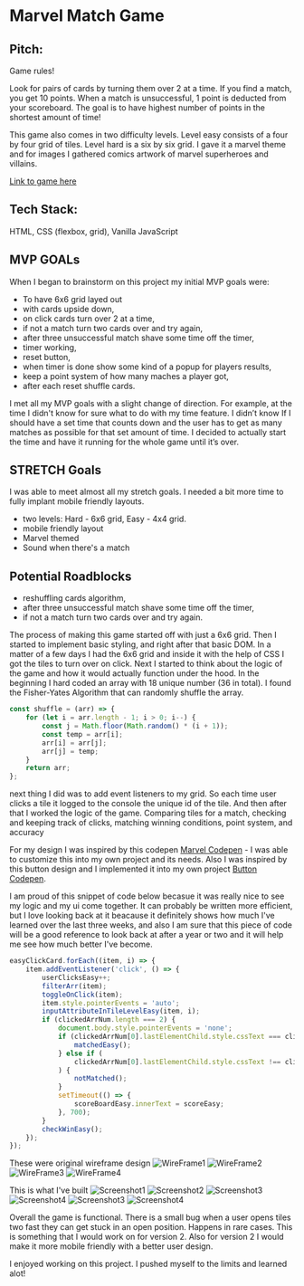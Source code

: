 # Marvel Match Game

## Pitch:
Game rules!

Look for pairs of cards by turning them over 2 at a time. If you find a match, you get 10 points. When a match is unsuccessful, 1 point is deducted from your scoreboard. The goal is to have highest number of points in the shortest amount of time!

This game also comes in two difficulty levels. Level easy consists of a four by four grid of tiles. Level hard is a six by six grid. I gave it a marvel theme and for images I gathered comics artwork of marvel superheroes and villains.  

[Link to game here](https://romanprotoliuk.github.io/marvel_match_game/)

## Tech Stack:

HTML, CSS (flexbox, grid), Vanilla JavaScript

## MVP GOALs
When I began to brainstorm on this project my initial MVP goals were:
- To have 6x6 grid layed out
- with cards upside down,
- on click cards turn over 2 at a time,
- if not a match turn two cards over and try again,
- after three unsuccessful match shave some time off the timer,
- timer working,
- reset button,
- when timer is done show some kind of a popup for players results,
- keep a point system of how many maches a player got,
- after each reset shuffle cards.

I met all my MVP goals with a slight change of direction. For example, at the time I didn't know for sure what to do with my time feature. I didn’t know If I should have a set time that counts down and the user has to get as many matches as possible for that set amount of time. I decided to actually start the time and have it running for the whole game until it’s over. 

## STRETCH Goals
I was able to meet almost all my stretch goals. I needed a bit more time to fully implant mobile friendly layouts. 
- two levels: Hard - 6x6 grid, Easy - 4x4 grid.
- mobile friendly layout
- Marvel themed
- Sound when there's a match

## Potential Roadblocks
- reshuffling cards algorithm,
- after three unsuccessful match shave some time off the timer,
- if not a match turn two cards over and try again.

The process of making this game started off with just a 6x6 grid. Then I started to implement basic styling, and right after that basic DOM. In a matter of a few days I had the 6x6 grid and inside it with the help of CSS I got the tiles to turn over on click. Next I started to think about the logic of the game and how it would actually function under the hood. In the beginning I hard coded an array with 18 unique number (36 in total). I found the Fisher-Yates Algorithm that can randomly shuffle the array. 

```javascript
const shuffle = (arr) => {
	for (let i = arr.length - 1; i > 0; i--) {
		const j = Math.floor(Math.random() * (i + 1));
		const temp = arr[i];
		arr[i] = arr[j];
		arr[j] = temp;
	}
	return arr;
};
```
next thing I did was to add event listeners to my grid. So each time user clicks a tile it logged to the console the unique id of the tile. And then after that I worked the logic of the game. Comparing tiles for a match, checking and keeping track of clicks, matching winning conditions, point system, and accuracy

For my design I was inspired by this codepen [Marvel Codepen](https://codepen.io/samswartz/pen/RjVPPW) - I was able to customize this into my own project and its needs. Also I was inspired by this button design and I implemented it into my own project [Button Codepen](https://codepen.io/dmensinger/pen/PPRzpK).

I am proud of this snippet of code below becasue it was really nice to see my logic and my ui come together. It can probably be written more efficient, but I love looking back at it beacause it definitely shows how much I've learned over the last three weeks, and also I am sure that this piece of code will be a good reference to look back at after a year or two and it will help me see how much better I've become. 

```javascript
easyClickCard.forEach((item, i) => {
	item.addEventListener('click', () => {
		userClicksEasy++;
		filterArr(item);
		toggleOnClick(item);
		item.style.pointerEvents = 'auto';
		inputAttributeInTileLevelEasy(item, i);
		if (clickedArrNum.length === 2) {
			document.body.style.pointerEvents = 'none';
			if (clickedArrNum[0].lastElementChild.style.cssText === clickedArrNum[1].lastElementChild.style.cssText) {
				matchedEasy();
			} else if (
				clickedArrNum[0].lastElementChild.style.cssText !== clickedArrNum[1].lastElementChild.style.cssText
			) {
				notMatched();
			}
			setTimeout(() => {
				scoreBoardEasy.innerText = scoreEasy;
			}, 700);
		}
		checkWinEasy();
	});
});
```

These were original wireframe design
![WireFrame1](./images/wireframe_1.png)
![WireFrame2](./images/wireframe_2.png)
![WireFrame3](./images/wireframe_3.png)
![WireFrame4](./images/wireframe_4.png)


This is what I've built
![Screenshot1](./images/sc/sc1.jpg)
![Screenshot2](./images/sc/sc2.jpg)
![Screenshot3](./images/sc/sc3.jpg)
![Screenshot4](./images/sc/sc4.jpg)
![Screenshot3](./images/sc/sc5.jpg)
![Screenshot4](./images/sc/sc6.jpg)


Overall the game is functional. There is a small bug when a user opens tiles two fast they can get stuck in an open position. Happens in rare cases. This is something that I would work on for version 2. Also for version 2 I would make it more mobile friendly with a better user design. 

I enjoyed working on this project. I pushed myself to the limits and learned alot!


